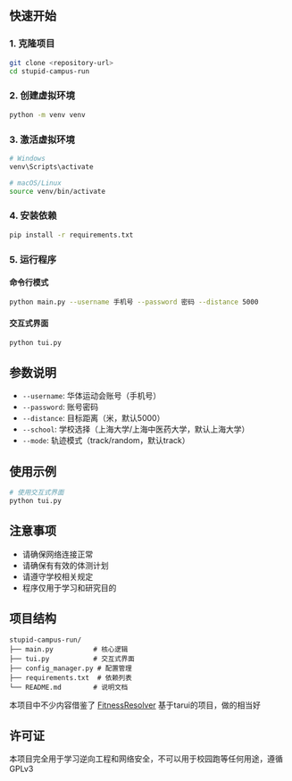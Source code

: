## 快速开始

### 1. 克隆项目
```bash
git clone <repository-url>
cd stupid-campus-run
```

### 2. 创建虚拟环境
```bash
python -m venv venv
```

### 3. 激活虚拟环境
```bash
# Windows
venv\Scripts\activate

# macOS/Linux
source venv/bin/activate
```

### 4. 安装依赖
```bash
pip install -r requirements.txt
```

### 5. 运行程序

#### 命令行模式
```bash
python main.py --username 手机号 --password 密码 --distance 5000
```

#### 交互式界面
```bash
python tui.py
```

## 参数说明

- `--username`: 华体运动会账号（手机号）
- `--password`: 账号密码
- `--distance`: 目标距离（米，默认5000）
- `--school`: 学校选择（上海大学/上海中医药大学，默认上海大学）
- `--mode`: 轨迹模式（track/random，默认track）

## 使用示例

```bash
# 使用交互式界面
python tui.py
```

## 注意事项

- 请确保网络连接正常
- 请确保有有效的体测计划
- 请遵守学校相关规定
- 程序仅用于学习和研究目的

## 项目结构

```
stupid-campus-run/
├── main.py          # 核心逻辑
├── tui.py           # 交互式界面
├── config_manager.py # 配置管理
├── requirements.txt  # 依赖列表
└── README.md        # 说明文档
```

本项目中不少内容借鉴了 [FitnessResolver](https://github.com/ThunderEnvoy/FitnessResolver) 基于tarui的项目，做的相当好

## 许可证

本项目完全用于学习逆向工程和网络安全，不可以用于校园跑等任何用途，遵循GPLv3

